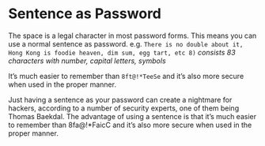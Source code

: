 # Sentence as Password

The space is a legal character in most password forms. This means you can use a normal sentence as password. e.g. ``There is no double about it, Hong Kong is foodie heaven, dim sum, egg tart, etc 8)`` *consists 83 characters with number, capital letters, symbols*

It’s much easier to remember than ``8ft@!*TeeSe`` and it’s also more secure when used in the proper manner.

Just having a sentence as your password can create a nightmare for hackers, according to a number of security experts, one of them being Thomas Baekdal. 
The advantage of using a sentence is that it’s much easier to remember than 8fa@!*FaicC and it’s also more secure when used in the proper manner.

